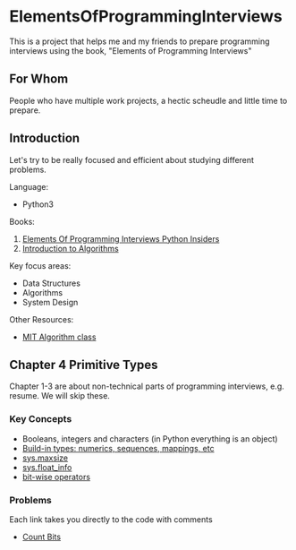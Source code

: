 # ElementsOfProgrammingInterviews
This is a project that helps me and my friends to prepare programming interviews using the book, "Elements of Programming Interviews"

## For Whom
People who have multiple work projects, a hectic scheudle and little time to prepare.  

## Introduction
Let's try to be really focused and efficient about studying different problems. 

Language: 
- Python3

Books:
1. [Elements Of Programming Interviews Python Insiders](https://www.amazon.com/Elements-Programming-Interviews-Python-Insiders/dp/1537713949/ref=pd_lpo_sbs_14_img_1?_encoding=UTF8&psc=1&refRID=VBRYDAK8D3MC47K12V2Z)
2. [Introduction to Algorithms](https://www.amazon.com/Introduction-Algorithms-3rd-MIT-Press/dp/0262033844)

Key focus areas:
- Data Structures
- Algorithms
- System Design

Other Resources:
- [MIT Algorithm class](https://ocw.mit.edu/courses/electrical-engineering-and-computer-science/6-006-introduction-to-algorithms-fall-2011/lecture-videos/)

## Chapter 4 Primitive Types

Chapter 1-3 are about non-technical parts of programming interviews, e.g. resume. We will skip these. 

### Key Concepts
- Booleans, integers and characters (in Python everything is an object)
- [Build-in types: numerics, sequences, mappings, etc](https://docs.python.org/3/library/stdtypes.html)
- [sys.maxsize](https://docs.python.org/3/library/sys.html#sys.maxsize)
- [sys.float_info](https://docs.python.org/3/library/sys.html#sys.float_info)
- [bit-wise operators](https://docs.python.org/3/library/stdtypes.html#bitwise-operations-on-integer-types)

### Problems
Each link takes you directly to the code with comments
- [Count Bits](chapter4/count_bits.py)



